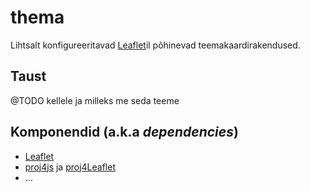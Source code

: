 # thema
Lihtsalt konfigureeritavad [Leaflet](http://leafletjs.com/)il põhinevad
teemakaardirakendused.

## Taust
@TODO kellele ja milleks me seda teeme

## Komponendid (a.k.a _dependencies_)
- [Leaflet](https://github.com/Leaflet/Leaflet)
- [proj4js](https://github.com/proj4js/proj4js) ja
[proj4Leaflet](https://github.com/kartena/Proj4Leaflet)
- ...
